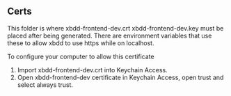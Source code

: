 ## Certs

This folder is where xbdd-frontend-dev.crt xbdd-frontend-dev.key must be placed after being generated.
There are environment variables that use these to allow xbdd to use https while on localhost.

To configure your computer to allow this certificate

1. Import xbdd-frontend-dev.crt into Keychain Access.
1. Open xbdd-frontend-dev certificate in Keychain Access, open trust and select always trust.
